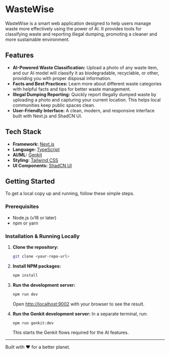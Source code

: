 # WasteWise

WasteWise is a smart web application designed to help users manage waste more effectively using the power of AI. It provides tools for classifying waste and reporting illegal dumping, promoting a cleaner and more sustainable environment.

## Features

-   **AI-Powered Waste Classification:** Upload a photo of any waste item, and our AI model will classify it as biodegradable, recyclable, or other, providing you with proper disposal information.
-   **Facts and Best Practices:** Learn more about different waste categories with helpful facts and tips for better waste management.
-   **Illegal Dumping Reporting:** Quickly report illegally dumped waste by uploading a photo and capturing your current location. This helps local communities keep public spaces clean.
-   **User-Friendly Interface:** A clean, modern, and responsive interface built with Next.js and ShadCN UI.

## Tech Stack

-   **Framework:** [Next.js](https://nextjs.org/)
-   **Language:** [TypeScript](https://www.typescriptlang.org/)
-   **AI/ML:** [Genkit](https://firebase.google.com/docs/genkit)
-   **Styling:** [Tailwind CSS](https://tailwindcss.com/)
-   **UI Components:** [ShadCN UI](httpss://ui.shadcn.com/)

## Getting Started

To get a local copy up and running, follow these simple steps.

### Prerequisites

-   Node.js (v18 or later)
-   npm or yarn

### Installation & Running Locally

1.  **Clone the repository:**
    ```sh
    git clone <your-repo-url>
    ```
2.  **Install NPM packages:**
    ```sh
    npm install
    ```
3.  **Run the development server:**
    ```sh
    npm run dev
    ```
    Open [http://localhost:9002](http://localhost:9002) with your browser to see the result.

4.  **Run the Genkit development server:**
    In a separate terminal, run:
    ```sh
    npm run genkit:dev
    ```
    This starts the Genkit flows required for the AI features.

---

Built with ❤️ for a better planet.
